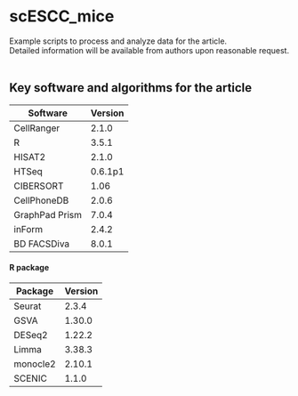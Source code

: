 # scESCC_mice

Example scripts to process and analyze data for the article. <br />
Detailed information will be available from authors upon reasonable request.<br />
<br />

## Key software and algorithms for the article
| Software |  Version |
| -----    | ------  | 
CellRanger |  2.1.0 |
R |  3.5.1 | 
HISAT2 |  2.1.0 |
HTSeq |  0.6.1p1 |
CIBERSORT |  1.06 |
CellPhoneDB |  2.0.6 |
GraphPad Prism |  7.0.4 |
inForm |  2.4.2 |
BD FACSDiva |  8.0.1 |

#### R package
| Package |  Version |
| -----    | ------  | 
Seurat |  2.3.4 |
GSVA |  1.30.0 |
DESeq2 |  1.22.2 |
Limma |  3.38.3 |
monocle2 |  2.10.1 |
SCENIC |  1.1.0 |
